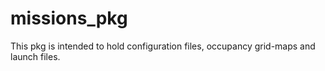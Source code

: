 # missions_pkg
This pkg is intended to hold configuration files, occupancy grid-maps and launch files.